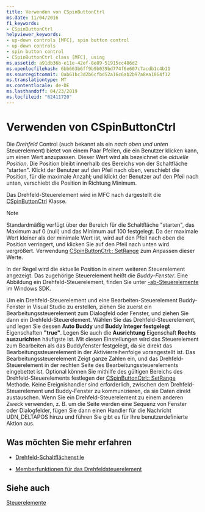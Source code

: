 ```yaml
---
title: Verwenden von CSpinButtonCtrl
ms.date: 11/04/2016
f1_keywords:
- CSpinButtonCtrl
helpviewer_keywords:
- up-down controls [MFC], spin button control
- up-down controls
- spin button control
- CSpinButtonCtrl class [MFC], using
ms.assetid: a91db36b-e11e-42ef-8e89-51915cc486d2
ms.openlocfilehash: 6bb663b6ff9b9b039bd774f6e607c7acdb1c4b11
ms.sourcegitcommit: 0ab61bc3d2b6cfbd52a16c6ab2b97a8ea1864f12
ms.translationtype: MT
ms.contentlocale: de-DE
ms.lasthandoff: 04/23/2019
ms.locfileid: "62411720"
---
```

# <a name="using-cspinbuttonctrl"></a>Verwenden von CSpinButtonCtrl

Die *Drehfeld* Control (auch bekannt als ein *nach oben und unten* Steuerelement) bietet von einem Paar Pfeilen, die ein Benutzer klicken kann, um einen Wert anzupassen. Dieser Wert wird als bezeichnet die *aktuelle Position*. Die Position bleibt innerhalb des Bereichs von der Schaltfläche "starten". Klickt der Benutzer auf den Pfeil nach oben, verschiebt die Position, für die maximale Anzahl; und klickt der Benutzer auf den Pfeil nach unten, verschiebt die Position in Richtung Minimum.

Das Drehfeld-Steuerelement wird in MFC nach dargestellt die [CSpinButtonCtrl](../mfc/reference/cspinbuttonctrl-class.md) Klasse.

> [!NOTE]
>  Standardmäßig verfügt über der Bereich für die Schaltfläche "starten", das Maximum auf 0 (null) und das Minimum auf 100 festgelegt. Da der maximale Wert kleiner als der minimale Wert ist, wird auf den Pfeil nach oben die Position verringert, und klicken Sie auf den Pfeil nach unten wird vergrößert. Verwendung [CSpinButtonCtrl:: SetRange](../mfc/reference/cspinbuttonctrl-class.md#setrange) zum Anpassen dieser Werte.

In der Regel wird die aktuelle Position in einem weiteren Steuerelement angezeigt. Das zugehörige Steuerelement heißt die *Buddy-Fenster*. Eine Abbildung ein Drehfeld-Steuerelement, finden Sie unter [-ab-Steuerelemente](/windows/desktop/Controls/up-down-controls) im Windows SDK.

Um ein Drehfeld-Steuerelement und eine Bearbeiten-Steuerelement Buddy-Fenster in Visual Studio zu erstellen, ziehen Sie zuerst ein Bearbeitungssteuerelement zum Dialogfeld oder Fenster, und ziehen Sie dann ein Drehfeld-Steuerelement. Wählen Sie das Drehfeld-Steuerelement, und legen Sie dessen **Auto Buddy** und **Buddy Integer festgelegt** Eigenschaften **"true"**. Legen Sie auch die **Ausrichtung** Eigenschaft **Rechts auszurichten** häufigste ist. Mit diesen Einstellungen wird das Steuerelement zum Bearbeiten als das Buddyfenster festgelegt, da sie direkt das Bearbeitungssteuerelement in der Aktivierreihenfolge vorangestellt ist. Das Bearbeitungssteuerelement Zeigt ganze Zahlen ein, und das Drehfeld-Steuerelement in der rechten Seite des Bearbeitungssteuerelements eingebettet ist. Optional können Sie mithilfe des gültigen Bereichs des Drehfeld-Steuerelements festlegen der [CSpinButtonCtrl:: SetRange](../mfc/reference/cspinbuttonctrl-class.md#setrange) Methode. Keine Ereignishandler sind erforderlich, zwischen dem Drehfeld-Steuerelement und Buddy-Fenster zu kommunizieren, da sie Daten direkt austauschen. Wenn Sie ein Drehfeld-Steuerelement zu einem anderen Zweck verwenden, z. B. um die Seite werden eine Sequenz von Fenster oder Dialogfelder, fügen Sie dann einen Handler für die Nachricht UDN_DELTAPOS hinzu und führen Sie gibt es für Ihre benutzerdefinierte Aktion aus.

## <a name="what-do-you-want-to-know-more-about"></a>Was möchten Sie mehr erfahren

- [Drehfeld-Schaltflächenstile](../mfc/spin-button-styles.md)

- [Memberfunktionen für das Drehfeldsteuerelement](../mfc/spin-button-member-functions.md)

## <a name="see-also"></a>Siehe auch

[Steuerelemente](../mfc/controls-mfc.md)
